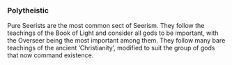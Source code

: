 ### Polytheistic
Pure Seerists are the most common sect of Seerism. They follow the teachings of the Book of Light and consider all gods to be important, with the Overseer being the most important among them. They follow many bare teachings of the ancient ‘Christianity’, modified to suit the group of gods that now command existence.